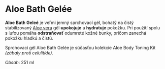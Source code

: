 Aloe Bath Gelée
===============

**Aloe Bath Geleé** je veľmi jemný sprchovací gél, bohatý na čistý stabilizovaný
[Aloe vera](/aloe-vera-bozsky-liek) gél **upokojuje** a **hydratuje** pokožku.
Pri použití spolu s lufou pomáha **odstraňovať** odumreté kožné bunky, pričom
zanechá pokožku hladkú a čistú.

Sprchovací gél Aloe Bath Gelée je súčasťou kolekcie Aloe Body Toning Kit
*(zábaly proti celulitíde).*

*Obsah*: 251 ml

